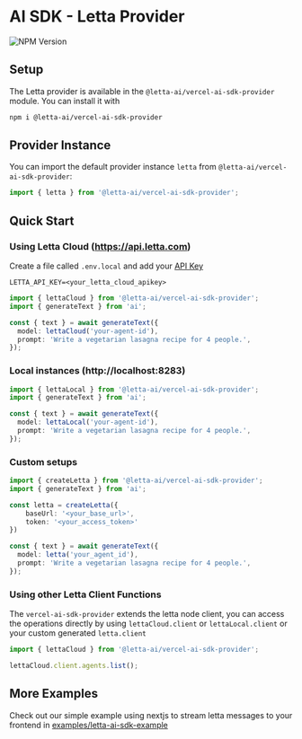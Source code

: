 # AI SDK - Letta Provider
![NPM Version](https://img.shields.io/npm/v/%40letta-ai%2Fvercel-ai-sdk-provider)


## Setup

The Letta provider is available in the `@letta-ai/vercel-ai-sdk-provider` module. You can install it with
```bash
npm i @letta-ai/vercel-ai-sdk-provider
```

## Provider Instance

You can import the default provider instance `letta` from `@letta-ai/vercel-ai-sdk-provider`:

```ts
import { letta } from '@letta-ai/vercel-ai-sdk-provider';
```

## Quick Start
### Using Letta Cloud (https://api.letta.com)
Create a file called `.env.local` and add your [API Key](https://app.letta.com/api-keys)
```text
LETTA_API_KEY=<your_letta_cloud_apikey>
```

```ts
import { lettaCloud } from '@letta-ai/vercel-ai-sdk-provider';
import { generateText } from 'ai';

const { text } = await generateText({
  model: lettaCloud('your-agent-id'),
  prompt: 'Write a vegetarian lasagna recipe for 4 people.',
});
```

### Local instances (http://localhost:8283)
```ts
import { lettaLocal } from '@letta-ai/vercel-ai-sdk-provider';
import { generateText } from 'ai';

const { text } = await generateText({
  model: lettaLocal('your-agent-id'),
  prompt: 'Write a vegetarian lasagna recipe for 4 people.',
});
```


### Custom setups
```ts
import { createLetta } from '@letta-ai/vercel-ai-sdk-provider';
import { generateText } from 'ai';

const letta = createLetta({
    baseUrl: '<your_base_url>',
    token: '<your_access_token>'
})

const { text } = await generateText({
  model: letta('your_agent_id'),
  prompt: 'Write a vegetarian lasagna recipe for 4 people.',
});
```

### Using other Letta Client Functions
The `vercel-ai-sdk-provider` extends the letta node client, you can access the operations directly by using `lettaCloud.client` or `lettaLocal.client` or your custom generated `letta.client`
```ts
import { lettaCloud } from '@letta-ai/vercel-ai-sdk-provider';

lettaCloud.client.agents.list();

```

## More Examples
Check out our simple example using nextjs to stream letta messages to your frontend in [examples/letta-ai-sdk-example](examples/letta-ai-sdk-example)

